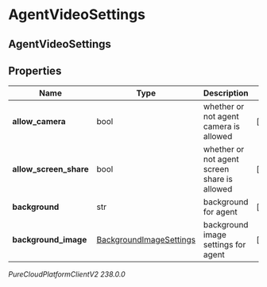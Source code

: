 # AgentVideoSettings

## AgentVideoSettings

## Properties

|Name | Type | Description | Notes|
|------------ | ------------- | ------------- | -------------|
| **allow_camera** | bool | whether or not agent camera is allowed | [optional] |
| **allow_screen_share** | bool | whether or not agent screen share is allowed | [optional] |
| **background** | str | background for agent | [optional] |
| **background_image** | [BackgroundImageSettings](BackgroundImageSettings) | background image settings for agent | [optional] |



_PureCloudPlatformClientV2 238.0.0_
